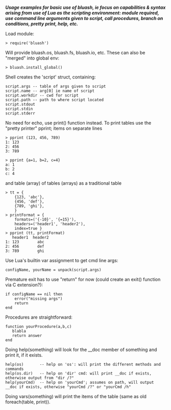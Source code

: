   
  
***Usage examples for basic use of bluash, ie focus on capabilities & syntax arising from use of 
Lua as the scripting environment: module required, use command line arguments given to script, call 
procedures, branch on conditions, pretty print, help, etc.***

Load module: 

    > require('bluash')

Will provide bluash.os, bluash.fs, bluash.io, etc. These can also be "merged" into global env: 

    > bluash.install_global()

Shell creates the 'script' struct, containing:

    script.args -- table of args given to script
    script.name -- arg[0] ie name of script
    script.workdir -- cwd for script
    script.path -- path to where script located
    script.stdout
    script.stdin
    script.stderr

No need for echo, use print() function instead.
To print tables use the "pretty printer" pprint; items on separate lines

    > pprint (123, 456, 789)
    1: 123
    2: 456
    3: 789

    > pprint {a=1, b=2, c=4}
    a: 1
    b: 2
    c: 4

and table (array) of tables (arrays) as a traditional table

    > tt = {
        {123, 'abc'}, 
        {456, 'def'}, 
        {789, 'ghi'},
        }
    > printFormat = {
        formats=('{-10}', '{=15}'), 
        headers=('header1', 'header2'), 
        index=true }
    > pprint (tt, printFormat)
       header1  header2
    1: 123        abc
    2: 456        def
    3: 789        ghi

Use Lua's builtin var assignment to get cmd line args:

    configName, yourName = unpack(script.args)

Premature exit has to use "return" for now (could create an exit() function via C extension?):

    if configName == nil then 
        error("missing args")
        return
    end

Procedures are straightforward: 

    function yourProcedure(a,b,c)
       blabla
       return answer
    end

Doing help(something) will look for the __doc member of something and print it, if it exists. 

    help(os)       -- help on 'os': will print the different methods and commands
    help(os.dir)   -- help on 'dir' cmd: will print __doc if exists, otherwise output from "dir /?"
    help(yourCmd)  -- help on 'yourCmd'; assumes on path, will output __doc if exists, otherwise "yourCmd /?" or "yourCmd /h"

Doing vars(something) will print the items of the table (same as old foreach(table, print)).


